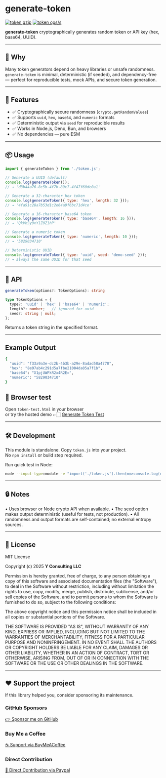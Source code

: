 # generate-token

[![token gzip](https://img.shields.io/endpoint?url=https://raw.githubusercontent.com/yvancg/generators/main/metrics/token.js.json)](../metrics/token.js.json)
[![token ops/s](https://img.shields.io/endpoint?url=https://raw.githubusercontent.com/yvancg/generators/main/bench/token.json)](../bench/token.json)

**generate-token** cryptographically generates random token or API key (hex, base64, UUID).

---

## 🚀 Why

Many token generators depend on heavy libraries or unsafe randomness.  
`generate-token` is minimal, deterministic (if seeded), and dependency-free — perfect for reproducible tests, mock APIs, and secure token generation.

---

## 🌟 Features

- ✅ Cryptographically secure randomness (`crypto.getRandomValues`)  
- ✅ Supports `uuid`, `hex`, `base64`, and `numeric` formats  
- ✅ Deterministic output via `seed` for reproducible results  
- ✅ Works in Node.js, Deno, Bun, and browsers  
- ✅ No dependencies — pure ESM  

---

## 📦 Usage

```js
import { generateToken } from './token.js';

// Generate a UUID (default)
console.log(generateToken());
// → 'd3b44a76-8c5b-4f7b-89c7-4f47f60dc0a1'

// Generate a 32-character hex token
console.log(generateToken({ type: 'hex', length: 32 }));
// → '4fa91c28a7b53d1c2e64a9f6bc71d4ce'

// Generate a 16-character base64 token
console.log(generateToken({ type: 'base64', length: 16 }));
// → 'QkVbSy9xY1Z0Z1hP'

// Generate a numeric token
console.log(generateToken({ type: 'numeric', length: 10 }));
// → '5829034710'

// Deterministic UUID
console.log(generateToken({ type: 'uuid', seed: 'demo-seed' }));
// → always the same UUID for that seed
```

---

## 🧠 API

```ts
generateToken(options?: TokenOptions): string

type TokenOptions = {
  type?: 'uuid' | 'hex' | 'base64' | 'numeric';
  length?: number;   // ignored for uuid
  seed?: string | null;
};
```
Returns a token string in the specified format.

---

## Example Output

```bash
{
  "uuid": "f33a9a3e-dc2b-4b3b-a29e-8adad58a4770",
  "hex": "8e97ab4c291d5a7fbe21004da05a7f1b",
  "base64": "X1pjUWFkR2x4R2E=",
  "numeric": "5829034710"
}
```

## 🧪 Browser test

Open `token-test.html` in your browser  
or try the hosted demo 👉🏻 
[Generate Token Test](https://yvancg.github.io/generators/generate-token/token-test.html)

---

## 🛠 Development

This module is standalone. Copy `token.js` into your project.  
No `npm install` or build step required.

Run quick test in Node:
```bash
node --input-type=module -e "import('./token.js').then(m=>console.log(m.generateToken({type:'uuid'})))"
```

---

## 🔒 Notes

•	Uses browser or Node crypto API when available.
•	The seed option makes output deterministic (useful for tests, not production).
•	All randomness and output formats are self-contained; no external entropy sources.
  
---

## 🪪 License

MIT License  

Copyright (c) 2025 **Y Consulting LLC**

Permission is hereby granted, free of charge, to any person obtaining a copy
of this software and associated documentation files (the "Software"), to deal
in the Software without restriction, including without limitation the rights
to use, copy, modify, merge, publish, distribute, sublicense, and/or sell
copies of the Software, and to permit persons to whom the Software is
furnished to do so, subject to the following conditions:

The above copyright notice and this permission notice shall be included in
all copies or substantial portions of the Software.

THE SOFTWARE IS PROVIDED "AS IS", WITHOUT WARRANTY OF ANY KIND, EXPRESS OR
IMPLIED, INCLUDING BUT NOT LIMITED TO THE WARRANTIES OF MERCHANTABILITY,
FITNESS FOR A PARTICULAR PURPOSE AND NONINFRINGEMENT. IN NO EVENT SHALL THE
AUTHORS OR COPYRIGHT HOLDERS BE LIABLE FOR ANY CLAIM, DAMAGES OR OTHER
LIABILITY, WHETHER IN AN ACTION OF CONTRACT, TORT OR OTHERWISE, ARISING FROM,
OUT OF OR IN CONNECTION WITH THE SOFTWARE OR THE USE OR OTHER DEALINGS IN
THE SOFTWARE.

---

## ❤️ Support the project

If this library helped you, consider sponsoring its maintenance.

### GitHub Sponsors

[👉 Sponsor me on GitHub](https://github.com/sponsors/yvancg)

### Buy Me a Coffee

[☕ Support via BuyMeACoffee](https://buymeacoffee.com/yconsulting)

### Direct Contribution

[💸 Direct Contribution via Paypal](https://www.paypal.com/ncp/payment/4HT7CA3E7HYBA)
